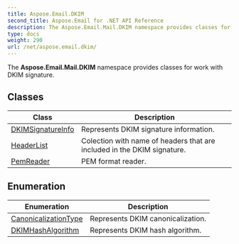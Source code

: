 ```yaml
---
title: Aspose.Email.DKIM
second_title: Aspose.Email for .NET API Reference
description: The Aspose.Email.Mail.DKIM namespace provides classes for work with DKIM signature
type: docs
weight: 290
url: /net/aspose.email.dkim/
---
```

The **Aspose.Email.Mail.DKIM** namespace provides classes for work with DKIM signature.

## Classes

| Class | Description |
| --- | --- |
| [DKIMSignatureInfo](./dkimsignatureinfo/) | Represents DKIM signature information. |
| [HeaderList](./headerlist/) | Colection with name of headers that are included in the DKIM signature. |
| [PemReader](./pemreader/) | PEM format reader. |
## Enumeration

| Enumeration | Description |
| --- | --- |
| [CanonicalizationType](./canonicalizationtype/) | Represents DKIM canonicalization. |
| [DKIMHashAlgorithm](./dkimhashalgorithm/) | Represents DKIM hash algorithm. |


